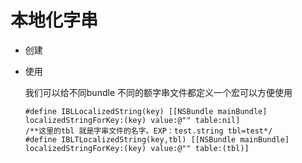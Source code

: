 # 本地化字串

* 创建
* 使用

  我们可以给不同bundle 不同的额字串文件都定义一个宏可以方便使用
  ```
  #define IBLLocalizedString(key) [[NSBundle mainBundle] localizedStringForKey:(key) value:@"" table:nil]
  /**这里的tbl 就是字串文件的名字。EXP：test.string tbl=test*/
  #define IBLTLocalizedString(key,tbl) [[NSBundle mainBundle] localizedStringForKey:(key) value:@"" table:(tbl)]
  ```
 



